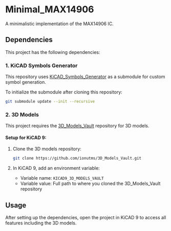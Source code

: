 # Minimal_MAX14906

A minimalistic implementation of the MAX14906 IC.

## Dependencies

This project has the following dependencies:

### 1. KiCAD Symbols Generator

This repository uses [KiCAD_Symbols_Generator](https://github.com/ionutms/KiCAD_Symbols_Generator) as a submodule for custom symbol generation.

To initialize the submodule after cloning this repository:

```bash
git submodule update --init --recursive
```

### 2. 3D Models

This project requires the [3D_Models_Vault](https://github.com/ionutms/3D_Models_Vault) repository for 3D models.

#### Setup for KiCAD 9:

1. Clone the 3D models repository:
   ```bash
   git clone https://github.com/ionutms/3D_Models_Vault.git
   ```

2. In KiCAD 9, add an environment variable:
   - Variable name: `KICAD9_3D_MODELS_VAULT`
   - Variable value: Full path to where you cloned the 3D_Models_Vault repository

## Usage

After setting up the dependencies, open the project in KiCAD 9 to access all features including the 3D models.